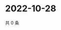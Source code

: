 # 2022-10-28

共 0 条

<!-- BEGIN WEIBO -->
<!-- 最后更新时间 Fri Oct 28 2022 16:27:33 GMT+0800 (China Standard Time) -->

<!-- END WEIBO -->

